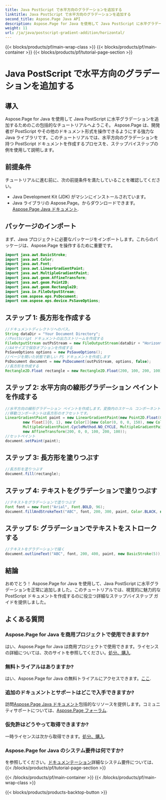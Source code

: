 ```yaml
---
title: Java PostScript で水平方向のグラデーションを追加する
linktitle: Java PostScript で水平方向のグラデーションを追加する
second_title: Aspose.Page Java API
description: Aspose.Page for Java を使用して Java PostScript に水平グラデーションを追加する方法を学びます。視覚的に美しいドキュメントを簡単に作成できます。
weight: 11
url: /ja/java/postscript-gradient-addition/horizontal/
---
```


{{< blocks/products/pf/main-wrap-class >}}
{{< blocks/products/pf/main-container >}}
{{< blocks/products/pf/tutorial-page-section >}}

# Java PostScript で水平方向のグラデーションを追加する

## 導入
Aspose.Page for Java を使用して Java PostScript に水平グラデーションを追加するためのこの包括的なチュートリアルへようこそ。 Aspose.Page は、開発者が PostScript やその他のドキュメント形式を操作できるようにする強力な Java ライブラリです。このチュートリアルでは、水平方向のグラデーションを持つ PostScript ドキュメントを作成するプロセスを、ステップバイステップの例を使用して説明します。
## 前提条件
チュートリアルに進む前に、次の前提条件を満たしていることを確認してください。
- Java Development Kit (JDK) がマシンにインストールされています。
- Java ライブラリの Aspose.Page。からダウンロードできます。[Aspose.Page Java ドキュメント](https://reference.aspose.com/page/java/).
## パッケージのインポート
まず、Java プロジェクトに必要なパッケージをインポートします。これらのパッケージは、Aspose.Page を操作するために重要です。
```java
import java.awt.BasicStroke;
import java.awt.Color;
import java.awt.Font;
import java.awt.LinearGradientPaint;
import java.awt.MultipleGradientPaint;
import java.awt.geom.AffineTransform;
import java.awt.geom.Point2D;
import java.awt.geom.Rectangle2D;
import java.io.FileOutputStream;
import com.aspose.eps.PsDocument;
import com.aspose.eps.device.PsSaveOptions;

```
## ステップ 1: 長方形を作成する
```java
//ドキュメントディレクトリへのパス。
String dataDir = "Your Document Directory";
//PostScript ドキュメントの出力ストリームを作成する
FileOutputStream outPsStream = new FileOutputStream(dataDir + "HorizontalGradient_outPS.ps");
//A4サイズで保存オプションを作成する
PsSaveOptions options = new PsSaveOptions();
//ページを開いた状態で新しい PS ドキュメントを作成します
PsDocument document = new PsDocument(outPsStream, options, false);
//長方形を作成する
Rectangle2D.Float rectangle = new Rectangle2D.Float(200, 100, 200, 100);
```
## ステップ 2: 水平方向の線形グラデーション ペイントを作成する
```java
//水平方向の線形グラデーション ペイントを作成します。変換内のスケール コンポーネントは、長方形の幅と高さに等しくなければなりません。
//移動コンポーネントは長方形のオフセットです。
LinearGradientPaint paint = new LinearGradientPaint(new Point2D.Float(0, 0), new Point2D.Float(200, 100),
        new float[]{0, 1}, new Color[]{new Color(0, 0, 0, 150), new Color(40, 128, 70, 50)},
        MultipleGradientPaint.CycleMethod.NO_CYCLE, MultipleGradientPaint.ColorSpaceType.SRGB,
        new AffineTransform(200, 0, 0, 100, 200, 100));
//セットペイント
document.setPaint(paint);
```
## ステップ 3: 長方形を塗りつぶす
```java
//長方形を塗りつぶす
document.fill(rectangle);
```
## ステップ 4: テキストをグラデーションで塗りつぶす
```java
//テキストをグラデーションで塗りつぶす
Font font = new Font("Arial", Font.BOLD, 96);
document.fillAndStrokeText("ABC", font, 200, 300, paint, Color.BLACK, new BasicStroke(2));
```
## ステップ 5: グラデーションでテキストをストロークする
```java
//テキストをグラデーションで描く
document.outlineText("ABC", font, 200, 400, paint, new BasicStroke(5));
```
## 結論
おめでとう！ Aspose.Page for Java を使用して、Java PostScript に水平グラデーションを正常に追加しました。このチュートリアルでは、視覚的に魅力的な PostScript ドキュメントを作成するのに役立つ詳細なステップバイステップ ガイドを提供しました。
## よくある質問
### Aspose.Page for Java を商用プロジェクトで使用できますか?
はい、Aspose.Page for Java は商用プロジェクトで使用できます。ライセンスの詳細については、次のサイトを参照してください。[処分、購入](https://purchase.aspose.com/buy).
### 無料トライアルはありますか?
はい、Aspose.Page for Java の無料トライアルにアクセスできます。[ここ](https://releases.aspose.com/).
### 追加のドキュメントとサポートはどこで入手できますか?
訪問[Aspose.Page Java ドキュメント](https://reference.aspose.com/page/java/)包括的なリソースを提供します。コミュニティサポートについては、[Aspose.Page フォーラム](https://forum.aspose.com/c/page/39).
### 仮免許はどうやって取得できますか?
一時ライセンスは次から取得できます。[処分、購入](https://purchase.aspose.com/temporary-license/).
### Aspose.Page for Java のシステム要件は何ですか?
を参照してください。[ドキュメンテーション](https://reference.aspose.com/page/java/)詳細なシステム要件については、
{{< /blocks/products/pf/tutorial-page-section >}}

{{< /blocks/products/pf/main-container >}}
{{< /blocks/products/pf/main-wrap-class >}}

{{< blocks/products/products-backtop-button >}}
